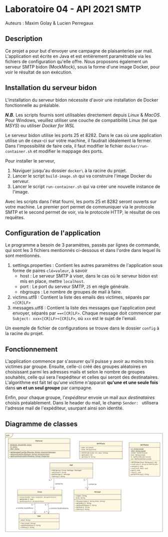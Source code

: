 # Laboratoire 04 - API 2021 SMTP
Auteurs : Maxim Golay & Lucien Perregaux

## Description

Ce projet a pour but d'envoyer une campagne de plaisanteries par mail.
L'application est écrite en Java et est entièrement paramétrable via les fichiers de configuration qu'elle offre.
Nous proposons également un serveur SMTP bidon (MockMock), sous la forme d'une image Docker, pour voir le résultat de son exécution.


## Installation du serveur bidon

L'installation du serveur bidon nécessite d'avoir une installation de Docker fonctionnelle au préalable.

***N.B.*** Les scripts fournis sont utilisables directement depuis *Linux* & *MacOS*.  
Pour Windows, veuillez utiliser une couche de compatibilité Linux (tel que *MSYS*) ou utiliser *Docker for WSL*

Le serveur bidon utilise les ports 25 et 8282. Dans le cas où une application utilise un de ceux-ci sur votre machine,
il faudrait idéalement la fermer. Dans l'impossibilité de faire cela, il faut modifier le fichier `docker/run-container.sh`
et modifier le mappage des ports.

Pour installer le serveur,  

1. Naviguer jusqu'au dossier `docker\` à la racine du projet.
2. Lancer le script `build-image.sh` qui va construire l'image Docker du serveur.     
3. Lancer le script `run-container.sh` qui va créer une nouvelle instance de l'image.
 
Avec les scripts dans l'état fourni, les ports 25 et 8282 seront ouverts sur votre machine.
Le premier port permet de communiquer via le protocole SMTP et le second permet de voir, via le protocole HTTP,
le résultat de ces requêtes.


## Configuration de l'application

Le programme a besoin de 3 paramètres, passés par lignes de commande, qui sont les 3 fichiers mentionnés ci-dessous et dans l'ordre dans lequel ils sont mentionnés.

1. settings.properties : Contient les autres paramètres de l'application sous forme de paires `clé=valeur`, à savoir
    - host : Le serveur SMTP à viser, dans le cas où le serveur bidon est mis en place, mettre `localhost`.
    - port : Le port du serveur SMTP, `25` en règle générale.
    - nbgroups : Le nombre de groupes de mail à faire.
2. victims.utf8 : Contient la liste des emails des victimes, séparés par `<[CR]LF>`
3. messages.utf8 : Contient la liste des messages que l'application peut envoyer, séparés par `==<[CR]LF>`.
  Chaque message doit commencer par `Subject: xxx<[CR]LF><[CR]LF>`, où `xxx` est le sujet de l'email.

Un exemple de fichier de configurations se trouve dans le dossier `config` à la racine du projet.


## Fonctionnement

L'application commence par s'assurer qu'il puisse y avoir au moins trois victimes par groupe.
Ensuite, celle-ci créé des groupes aléatoires en choisissant parmi les adresses mails et selon le nombre de groupes
souhaités, celle qui sera l'expéditeur et celles qui seront des destinataires. 
L'algorithme est fait tel qu'une victime n'apparait **qu'une et une seule fois** dans **un et un seul groupe** par campagne.

Enfin, pour chaque groupe, l'*expéditeur* envoie un mail aux *destinataires* choisis préalablement.
Dans le header du mail, le champ `Sender: ` utilisera l'adresse mail de l'expéditeur, usurpant ainsi son identité.

<div style="page-break-before:always"></div>

## Diagramme de classes

![UML](UML.png)

